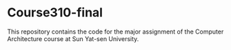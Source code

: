 # Course310-final
This repository contains the code for the major assignment of the Computer Architecture course at Sun Yat-sen University.
